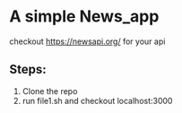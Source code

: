 #  A simple News_app

 checkout https://newsapi.org/ for your api

## Steps:

1) Clone the repo 
2) run file1.sh and checkout localhost:3000



